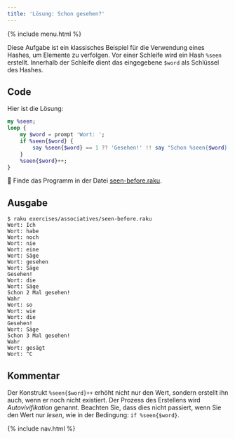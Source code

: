 ```yaml
---
title: 'Lösung: Schon gesehen?'
---
```


{% include menu.html %}

Diese Aufgabe ist ein klassisches Beispiel für die Verwendung eines Hashes, um Elemente zu verfolgen. Vor einer Schleife wird ein Hash `%seen` erstellt. Innerhalb der Schleife dient das eingegebene `$word` als Schlüssel des Hashes.

## Code

Hier ist die Lösung:

```raku
my %seen;
loop {
    my $word = prompt 'Wort: ';
    if %seen{$word} {
        say %seen{$word} == 1 ?? 'Gesehen!' !! say "Schon %seen{$word} Mal gesehen!";
    }
    %seen{$word}++;
}
```

🦋 Finde das Programm in der Datei [seen-before.raku](https://github.com/ash/raku-course/blob/master/exercises/associatives/seen-before.raku).

## Ausgabe

```console
$ raku exercises/associatives/seen-before.raku
Wort: Ich
Wort: habe
Wort: noch
Wort: nie
Wort: eine
Wort: Säge
Wort: gesehen
Wort: Säge
Gesehen!
Wort: die
Wort: Säge
Schon 2 Mal gesehen!
Wahr
Wort: so
Wort: wie
Wort: die
Gesehen!
Wort: Säge
Schon 3 Mal gesehen!
Wahr
Wort: gesägt
Wort: ^C
```

## Kommentar

Der Konstrukt `%seen{$word}++` erhöht nicht nur den Wert, sondern erstellt ihn auch, wenn er noch nicht existiert. Der Prozess des Erstellens wird _Autovivifikation_ genannt. Beachten Sie, dass dies nicht passiert, wenn Sie den Wert nur _lesen_, wie in der Bedingung: `if %seen{$word}`.

{% include nav.html %}